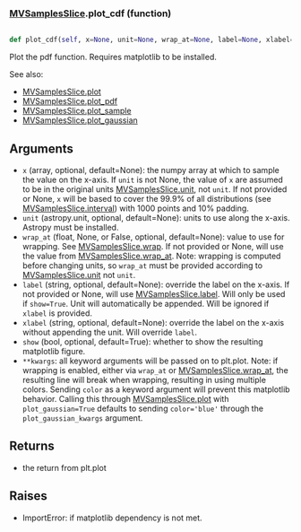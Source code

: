 ### [MVSamplesSlice](MVSamplesSlice.md).plot_cdf (function)


```py

def plot_cdf(self, x=None, unit=None, wrap_at=None, label=None, xlabel=None, show=False, **kwargs)

```



Plot the pdf function.  Requires matplotlib to be installed.

See also:

* [MVSamplesSlice.plot](MVSamplesSlice.plot.md)
* [MVSamplesSlice.plot_pdf](MVSamplesSlice.plot_pdf.md)
* [MVSamplesSlice.plot_sample](MVSamplesSlice.plot_sample.md)
* [MVSamplesSlice.plot_gaussian](MVSamplesSlice.plot_gaussian.md)

Arguments
-----------
* `x` (array, optional, default=None): the numpy array at which to
    sample the value on the x-axis.  If `unit` is not None, the value
    of `x` are assumed to be in the original units [MVSamplesSlice.unit](MVSamplesSlice.unit.md),
    not `unit`.  If not provided or None, `x` will be based to cover
    the 99.9% of all distributions (see [MVSamplesSlice.interval](MVSamplesSlice.interval.md)) with 1000
    points and 10% padding.
* `unit` (astropy.unit, optional, default=None): units to use along
    the x-axis.  Astropy must be installed.
* `wrap_at` (float, None, or False, optional, default=None): value to
    use for wrapping.  See [MVSamplesSlice.wrap](MVSamplesSlice.wrap.md).  If not provided or None,
    will use the value from [MVSamplesSlice.wrap_at](MVSamplesSlice.wrap_at.md).  Note: wrapping is
    computed before changing units, so `wrap_at` must be provided
    according to [MVSamplesSlice.unit](MVSamplesSlice.unit.md) not `unit`.
* `label` (string, optional, default=None): override the label on the
    x-axis.  If not provided or None, will use [MVSamplesSlice.label](MVSamplesSlice.label.md).  Will
    only be used if `show=True`.  Unit will automatically be appended.
    Will be ignored if `xlabel` is provided.
* `xlabel` (string, optional, default=None): override the label on the
    x-axis without appending the unit.  Will override `label`.
* `show` (bool, optional, default=True): whether to show the resulting
    matplotlib figure.
* `**kwargs`: all keyword arguments will be passed on to plt.plot.  Note:
    if wrapping is enabled, either via `wrap_at` or [MVSamplesSlice.wrap_at](MVSamplesSlice.wrap_at.md),
    the resulting line will break when wrapping, resulting in using multiple
    colors.  Sending `color` as a keyword argument will prevent this
    matplotlib behavior.  Calling this through [MVSamplesSlice.plot](MVSamplesSlice.plot.md) with
    `plot_gaussian=True` defaults to sending `color='blue'` through
    the `plot_gaussian_kwargs` argument.

Returns
--------
* the return from plt.plot

Raises
--------
* ImportError: if matplotlib dependency is not met.

